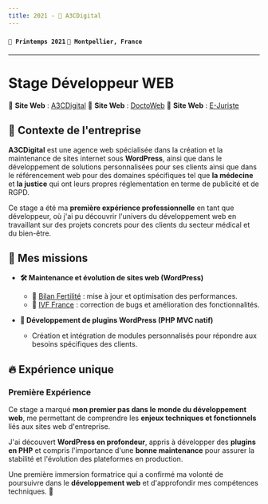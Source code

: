 ```yaml
---
title: 2021 - 🚀 A3CDigital
---
```


#### `📅 Printemps 2021` `📍 Montpellier, France`

---

# Stage Développeur WEB

🔗 **Site Web** : [A3CDigital](https://www.a3cdigital.com/)
🔗 **Site Web** : [DoctoWeb](https://site-web-medecins.fr/)
🔗 **Site Web** : [E-Juriste](https://site-avocat-notaire.fr/)

## 🎯 Contexte de l'entreprise

**A3CDigital** est une agence web spécialisée dans la création et la maintenance de sites internet sous **WordPress**, ainsi que dans le développement de solutions personnalisées pour ses clients ainsi que dans le référencement web pour des domaines spécifiques tel que **la médecine** et **la justice** qui ont leurs propres réglementation en terme de publicité et de RGPD.

Ce stage a été ma **première expérience professionnelle** en tant que développeur, où j'ai pu découvrir l'univers du développement web en travaillant sur des projets concrets pour des clients du secteur médical et du bien-être.

## 🚀 Mes missions

-   **🛠️ Maintenance et évolution de sites web (WordPress)**

    -   🔗 [Bilan Fertilité](https://bilanfertilite.fr/) : mise à jour et optimisation des performances.
    -   🔗 [IVF France](https://ivf-france.fr/) : correction de bugs et amélioration des fonctionnalités.

-   **🔌 Développement de plugins WordPress (PHP MVC natif)**
    -   Création et intégration de modules personnalisés pour répondre aux besoins spécifiques des clients.

## 🔥 Expérience unique

### Première Expérience

Ce stage a marqué **mon premier pas dans le monde du développement web**, me permettant de comprendre les **enjeux techniques et fonctionnels** liés aux sites web d'entreprise.

J'ai découvert **WordPress en profondeur**, appris à développer des **plugins en PHP** et compris l'importance d'une **bonne maintenance** pour assurer la stabilité et l'évolution des plateformes en production.

Une première immersion formatrice qui a confirmé ma volonté de poursuivre dans le **développement web** et d'approfondir mes compétences techniques. 🚀
